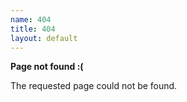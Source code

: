 ```yaml
---
name: 404
title: 404
layout: default
---
```


**Page not found :(**

The requested page could not be found.
